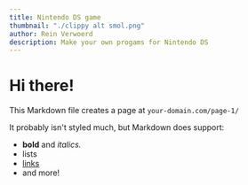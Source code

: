 ```yaml
---
title: Nintendo DS game
thumbnail: "./clippy alt smol.png"
author: Rein Verwoerd
description: Make your own progams for Nintendo DS
---
```


# Hi there!

This Markdown file creates a page at `your-domain.com/page-1/`

It probably isn't styled much, but Markdown does support:

- **bold** and _italics._
- lists
- [links](https://astro.build)
- and more!
